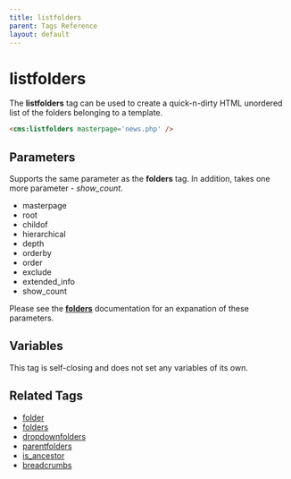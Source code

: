```yaml
---
title: listfolders
parent: Tags Reference
layout: default
---
```


# listfolders

The **listfolders** tag can be used to create a quick-n-dirty HTML unordered list of the folders belonging to a template.

```html
<cms:listfolders masterpage='news.php' />
```

## Parameters

Supports the same parameter as the **folders** tag. In addition, takes one more parameter - *show_count*.

* masterpage
* root
* childof
* hierarchical
* depth
* orderby
* order
* exclude
* extended_info
* show_count

Please see the [**folders**](./folders.html#parameters) documentation for an expanation of these parameters.

## Variables

This tag is self-closing and does not set any variables of its own.

## Related Tags

* [folder](./folder.html)
* [folders](./folders.html)
* [dropdownfolders](./dropdownfolders.html)
* [parentfolders](./parentfolders.html)
* [is_ancestor](./is_ancestor.html)
* [breadcrumbs](./breadcrumbs.html)
